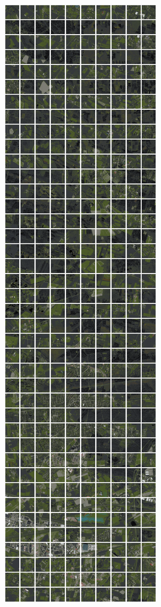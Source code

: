 <html>
<div>
<img src="https://github.com/HakkaTjakka/NL_TILE_MAP/blob/main/18/627/-1047/r.6270.-10470.png" height="44" width="44">
<img src="https://github.com/HakkaTjakka/NL_TILE_MAP/blob/main/18/627/-1047/r.6271.-10470.png" height="44" width="44">
<img src="https://github.com/HakkaTjakka/NL_TILE_MAP/blob/main/18/627/-1047/r.6272.-10470.png" height="44" width="44">
<img src="https://github.com/HakkaTjakka/NL_TILE_MAP/blob/main/18/627/-1047/r.6273.-10470.png" height="44" width="44">
<img src="https://github.com/HakkaTjakka/NL_TILE_MAP/blob/main/18/627/-1047/r.6274.-10470.png" height="44" width="44">
<img src="https://github.com/HakkaTjakka/NL_TILE_MAP/blob/main/18/627/-1047/r.6275.-10470.png" height="44" width="44">
<img src="https://github.com/HakkaTjakka/NL_TILE_MAP/blob/main/18/627/-1047/r.6276.-10470.png" height="44" width="44">
<img src="https://github.com/HakkaTjakka/NL_TILE_MAP/blob/main/18/627/-1047/r.6277.-10470.png" height="44" width="44">
<img src="https://github.com/HakkaTjakka/NL_TILE_MAP/blob/main/18/627/-1047/r.6278.-10470.png" height="44" width="44">
<img src="https://github.com/HakkaTjakka/NL_TILE_MAP/blob/main/18/627/-1047/r.6279.-10470.png" height="44" width="44">
<img src="https://github.com/HakkaTjakka/NL_TILE_MAP/blob/main/18/628/-1047/r.6280.-10470.png" height="44" width="44">
<img src="https://github.com/HakkaTjakka/NL_TILE_MAP/blob/main/18/628/-1047/r.6281.-10470.png" height="44" width="44">
<img src="https://github.com/HakkaTjakka/NL_TILE_MAP/blob/main/18/628/-1047/r.6282.-10470.png" height="44" width="44">
<img src="https://github.com/HakkaTjakka/NL_TILE_MAP/blob/main/18/628/-1047/r.6283.-10470.png" height="44" width="44">
<img src="https://github.com/HakkaTjakka/NL_TILE_MAP/blob/main/18/628/-1047/r.6284.-10470.png" height="44" width="44">
<img src="https://github.com/HakkaTjakka/NL_TILE_MAP/blob/main/18/628/-1047/r.6285.-10470.png" height="44" width="44">
<img src="https://github.com/HakkaTjakka/NL_TILE_MAP/blob/main/18/628/-1047/r.6286.-10470.png" height="44" width="44">
<img src="https://github.com/HakkaTjakka/NL_TILE_MAP/blob/main/18/628/-1047/r.6287.-10470.png" height="44" width="44">
<img src="https://github.com/HakkaTjakka/NL_TILE_MAP/blob/main/18/628/-1047/r.6288.-10470.png" height="44" width="44">
<img src="https://github.com/HakkaTjakka/NL_TILE_MAP/blob/main/18/628/-1047/r.6289.-10470.png" height="44" width="44">
<br>
<img src="https://github.com/HakkaTjakka/NL_TILE_MAP/blob/main/18/627/-1047/r.6270.-10469.png" height="44" width="44">
<img src="https://github.com/HakkaTjakka/NL_TILE_MAP/blob/main/18/627/-1047/r.6271.-10469.png" height="44" width="44">
<img src="https://github.com/HakkaTjakka/NL_TILE_MAP/blob/main/18/627/-1047/r.6272.-10469.png" height="44" width="44">
<img src="https://github.com/HakkaTjakka/NL_TILE_MAP/blob/main/18/627/-1047/r.6273.-10469.png" height="44" width="44">
<img src="https://github.com/HakkaTjakka/NL_TILE_MAP/blob/main/18/627/-1047/r.6274.-10469.png" height="44" width="44">
<img src="https://github.com/HakkaTjakka/NL_TILE_MAP/blob/main/18/627/-1047/r.6275.-10469.png" height="44" width="44">
<img src="https://github.com/HakkaTjakka/NL_TILE_MAP/blob/main/18/627/-1047/r.6276.-10469.png" height="44" width="44">
<img src="https://github.com/HakkaTjakka/NL_TILE_MAP/blob/main/18/627/-1047/r.6277.-10469.png" height="44" width="44">
<img src="https://github.com/HakkaTjakka/NL_TILE_MAP/blob/main/18/627/-1047/r.6278.-10469.png" height="44" width="44">
<img src="https://github.com/HakkaTjakka/NL_TILE_MAP/blob/main/18/627/-1047/r.6279.-10469.png" height="44" width="44">
<img src="https://github.com/HakkaTjakka/NL_TILE_MAP/blob/main/18/628/-1047/r.6280.-10469.png" height="44" width="44">
<img src="https://github.com/HakkaTjakka/NL_TILE_MAP/blob/main/18/628/-1047/r.6281.-10469.png" height="44" width="44">
<img src="https://github.com/HakkaTjakka/NL_TILE_MAP/blob/main/18/628/-1047/r.6282.-10469.png" height="44" width="44">
<img src="https://github.com/HakkaTjakka/NL_TILE_MAP/blob/main/18/628/-1047/r.6283.-10469.png" height="44" width="44">
<img src="https://github.com/HakkaTjakka/NL_TILE_MAP/blob/main/18/628/-1047/r.6284.-10469.png" height="44" width="44">
<img src="https://github.com/HakkaTjakka/NL_TILE_MAP/blob/main/18/628/-1047/r.6285.-10469.png" height="44" width="44">
<img src="https://github.com/HakkaTjakka/NL_TILE_MAP/blob/main/18/628/-1047/r.6286.-10469.png" height="44" width="44">
<img src="https://github.com/HakkaTjakka/NL_TILE_MAP/blob/main/18/628/-1047/r.6287.-10469.png" height="44" width="44">
<img src="https://github.com/HakkaTjakka/NL_TILE_MAP/blob/main/18/628/-1047/r.6288.-10469.png" height="44" width="44">
<img src="https://github.com/HakkaTjakka/NL_TILE_MAP/blob/main/18/628/-1047/r.6289.-10469.png" height="44" width="44">
<br>
<img src="https://github.com/HakkaTjakka/NL_TILE_MAP/blob/main/18/627/-1047/r.6270.-10468.png" height="44" width="44">
<img src="https://github.com/HakkaTjakka/NL_TILE_MAP/blob/main/18/627/-1047/r.6271.-10468.png" height="44" width="44">
<img src="https://github.com/HakkaTjakka/NL_TILE_MAP/blob/main/18/627/-1047/r.6272.-10468.png" height="44" width="44">
<img src="https://github.com/HakkaTjakka/NL_TILE_MAP/blob/main/18/627/-1047/r.6273.-10468.png" height="44" width="44">
<img src="https://github.com/HakkaTjakka/NL_TILE_MAP/blob/main/18/627/-1047/r.6274.-10468.png" height="44" width="44">
<img src="https://github.com/HakkaTjakka/NL_TILE_MAP/blob/main/18/627/-1047/r.6275.-10468.png" height="44" width="44">
<img src="https://github.com/HakkaTjakka/NL_TILE_MAP/blob/main/18/627/-1047/r.6276.-10468.png" height="44" width="44">
<img src="https://github.com/HakkaTjakka/NL_TILE_MAP/blob/main/18/627/-1047/r.6277.-10468.png" height="44" width="44">
<img src="https://github.com/HakkaTjakka/NL_TILE_MAP/blob/main/18/627/-1047/r.6278.-10468.png" height="44" width="44">
<img src="https://github.com/HakkaTjakka/NL_TILE_MAP/blob/main/18/627/-1047/r.6279.-10468.png" height="44" width="44">
<img src="https://github.com/HakkaTjakka/NL_TILE_MAP/blob/main/18/628/-1047/r.6280.-10468.png" height="44" width="44">
<img src="https://github.com/HakkaTjakka/NL_TILE_MAP/blob/main/18/628/-1047/r.6281.-10468.png" height="44" width="44">
<img src="https://github.com/HakkaTjakka/NL_TILE_MAP/blob/main/18/628/-1047/r.6282.-10468.png" height="44" width="44">
<img src="https://github.com/HakkaTjakka/NL_TILE_MAP/blob/main/18/628/-1047/r.6283.-10468.png" height="44" width="44">
<img src="https://github.com/HakkaTjakka/NL_TILE_MAP/blob/main/18/628/-1047/r.6284.-10468.png" height="44" width="44">
<img src="https://github.com/HakkaTjakka/NL_TILE_MAP/blob/main/18/628/-1047/r.6285.-10468.png" height="44" width="44">
<img src="https://github.com/HakkaTjakka/NL_TILE_MAP/blob/main/18/628/-1047/r.6286.-10468.png" height="44" width="44">
<img src="https://github.com/HakkaTjakka/NL_TILE_MAP/blob/main/18/628/-1047/r.6287.-10468.png" height="44" width="44">
<img src="https://github.com/HakkaTjakka/NL_TILE_MAP/blob/main/18/628/-1047/r.6288.-10468.png" height="44" width="44">
<img src="https://github.com/HakkaTjakka/NL_TILE_MAP/blob/main/18/628/-1047/r.6289.-10468.png" height="44" width="44">
<br>
<img src="https://github.com/HakkaTjakka/NL_TILE_MAP/blob/main/18/627/-1047/r.6270.-10467.png" height="44" width="44">
<img src="https://github.com/HakkaTjakka/NL_TILE_MAP/blob/main/18/627/-1047/r.6271.-10467.png" height="44" width="44">
<img src="https://github.com/HakkaTjakka/NL_TILE_MAP/blob/main/18/627/-1047/r.6272.-10467.png" height="44" width="44">
<img src="https://github.com/HakkaTjakka/NL_TILE_MAP/blob/main/18/627/-1047/r.6273.-10467.png" height="44" width="44">
<img src="https://github.com/HakkaTjakka/NL_TILE_MAP/blob/main/18/627/-1047/r.6274.-10467.png" height="44" width="44">
<img src="https://github.com/HakkaTjakka/NL_TILE_MAP/blob/main/18/627/-1047/r.6275.-10467.png" height="44" width="44">
<img src="https://github.com/HakkaTjakka/NL_TILE_MAP/blob/main/18/627/-1047/r.6276.-10467.png" height="44" width="44">
<img src="https://github.com/HakkaTjakka/NL_TILE_MAP/blob/main/18/627/-1047/r.6277.-10467.png" height="44" width="44">
<img src="https://github.com/HakkaTjakka/NL_TILE_MAP/blob/main/18/627/-1047/r.6278.-10467.png" height="44" width="44">
<img src="https://github.com/HakkaTjakka/NL_TILE_MAP/blob/main/18/627/-1047/r.6279.-10467.png" height="44" width="44">
<img src="https://github.com/HakkaTjakka/NL_TILE_MAP/blob/main/18/628/-1047/r.6280.-10467.png" height="44" width="44">
<img src="https://github.com/HakkaTjakka/NL_TILE_MAP/blob/main/18/628/-1047/r.6281.-10467.png" height="44" width="44">
<img src="https://github.com/HakkaTjakka/NL_TILE_MAP/blob/main/18/628/-1047/r.6282.-10467.png" height="44" width="44">
<img src="https://github.com/HakkaTjakka/NL_TILE_MAP/blob/main/18/628/-1047/r.6283.-10467.png" height="44" width="44">
<img src="https://github.com/HakkaTjakka/NL_TILE_MAP/blob/main/18/628/-1047/r.6284.-10467.png" height="44" width="44">
<img src="https://github.com/HakkaTjakka/NL_TILE_MAP/blob/main/18/628/-1047/r.6285.-10467.png" height="44" width="44">
<img src="https://github.com/HakkaTjakka/NL_TILE_MAP/blob/main/18/628/-1047/r.6286.-10467.png" height="44" width="44">
<img src="https://github.com/HakkaTjakka/NL_TILE_MAP/blob/main/18/628/-1047/r.6287.-10467.png" height="44" width="44">
<img src="https://github.com/HakkaTjakka/NL_TILE_MAP/blob/main/18/628/-1047/r.6288.-10467.png" height="44" width="44">
<img src="https://github.com/HakkaTjakka/NL_TILE_MAP/blob/main/18/628/-1047/r.6289.-10467.png" height="44" width="44">
<br>
<img src="https://github.com/HakkaTjakka/NL_TILE_MAP/blob/main/18/627/-1047/r.6270.-10466.png" height="44" width="44">
<img src="https://github.com/HakkaTjakka/NL_TILE_MAP/blob/main/18/627/-1047/r.6271.-10466.png" height="44" width="44">
<img src="https://github.com/HakkaTjakka/NL_TILE_MAP/blob/main/18/627/-1047/r.6272.-10466.png" height="44" width="44">
<img src="https://github.com/HakkaTjakka/NL_TILE_MAP/blob/main/18/627/-1047/r.6273.-10466.png" height="44" width="44">
<img src="https://github.com/HakkaTjakka/NL_TILE_MAP/blob/main/18/627/-1047/r.6274.-10466.png" height="44" width="44">
<img src="https://github.com/HakkaTjakka/NL_TILE_MAP/blob/main/18/627/-1047/r.6275.-10466.png" height="44" width="44">
<img src="https://github.com/HakkaTjakka/NL_TILE_MAP/blob/main/18/627/-1047/r.6276.-10466.png" height="44" width="44">
<img src="https://github.com/HakkaTjakka/NL_TILE_MAP/blob/main/18/627/-1047/r.6277.-10466.png" height="44" width="44">
<img src="https://github.com/HakkaTjakka/NL_TILE_MAP/blob/main/18/627/-1047/r.6278.-10466.png" height="44" width="44">
<img src="https://github.com/HakkaTjakka/NL_TILE_MAP/blob/main/18/627/-1047/r.6279.-10466.png" height="44" width="44">
<img src="https://github.com/HakkaTjakka/NL_TILE_MAP/blob/main/18/628/-1047/r.6280.-10466.png" height="44" width="44">
<img src="https://github.com/HakkaTjakka/NL_TILE_MAP/blob/main/18/628/-1047/r.6281.-10466.png" height="44" width="44">
<img src="https://github.com/HakkaTjakka/NL_TILE_MAP/blob/main/18/628/-1047/r.6282.-10466.png" height="44" width="44">
<img src="https://github.com/HakkaTjakka/NL_TILE_MAP/blob/main/18/628/-1047/r.6283.-10466.png" height="44" width="44">
<img src="https://github.com/HakkaTjakka/NL_TILE_MAP/blob/main/18/628/-1047/r.6284.-10466.png" height="44" width="44">
<img src="https://github.com/HakkaTjakka/NL_TILE_MAP/blob/main/18/628/-1047/r.6285.-10466.png" height="44" width="44">
<img src="https://github.com/HakkaTjakka/NL_TILE_MAP/blob/main/18/628/-1047/r.6286.-10466.png" height="44" width="44">
<img src="https://github.com/HakkaTjakka/NL_TILE_MAP/blob/main/18/628/-1047/r.6287.-10466.png" height="44" width="44">
<img src="https://github.com/HakkaTjakka/NL_TILE_MAP/blob/main/18/628/-1047/r.6288.-10466.png" height="44" width="44">
<img src="https://github.com/HakkaTjakka/NL_TILE_MAP/blob/main/18/628/-1047/r.6289.-10466.png" height="44" width="44">
<br>
<img src="https://github.com/HakkaTjakka/NL_TILE_MAP/blob/main/18/627/-1047/r.6270.-10465.png" height="44" width="44">
<img src="https://github.com/HakkaTjakka/NL_TILE_MAP/blob/main/18/627/-1047/r.6271.-10465.png" height="44" width="44">
<img src="https://github.com/HakkaTjakka/NL_TILE_MAP/blob/main/18/627/-1047/r.6272.-10465.png" height="44" width="44">
<img src="https://github.com/HakkaTjakka/NL_TILE_MAP/blob/main/18/627/-1047/r.6273.-10465.png" height="44" width="44">
<img src="https://github.com/HakkaTjakka/NL_TILE_MAP/blob/main/18/627/-1047/r.6274.-10465.png" height="44" width="44">
<img src="https://github.com/HakkaTjakka/NL_TILE_MAP/blob/main/18/627/-1047/r.6275.-10465.png" height="44" width="44">
<img src="https://github.com/HakkaTjakka/NL_TILE_MAP/blob/main/18/627/-1047/r.6276.-10465.png" height="44" width="44">
<img src="https://github.com/HakkaTjakka/NL_TILE_MAP/blob/main/18/627/-1047/r.6277.-10465.png" height="44" width="44">
<img src="https://github.com/HakkaTjakka/NL_TILE_MAP/blob/main/18/627/-1047/r.6278.-10465.png" height="44" width="44">
<img src="https://github.com/HakkaTjakka/NL_TILE_MAP/blob/main/18/627/-1047/r.6279.-10465.png" height="44" width="44">
<img src="https://github.com/HakkaTjakka/NL_TILE_MAP/blob/main/18/628/-1047/r.6280.-10465.png" height="44" width="44">
<img src="https://github.com/HakkaTjakka/NL_TILE_MAP/blob/main/18/628/-1047/r.6281.-10465.png" height="44" width="44">
<img src="https://github.com/HakkaTjakka/NL_TILE_MAP/blob/main/18/628/-1047/r.6282.-10465.png" height="44" width="44">
<img src="https://github.com/HakkaTjakka/NL_TILE_MAP/blob/main/18/628/-1047/r.6283.-10465.png" height="44" width="44">
<img src="https://github.com/HakkaTjakka/NL_TILE_MAP/blob/main/18/628/-1047/r.6284.-10465.png" height="44" width="44">
<img src="https://github.com/HakkaTjakka/NL_TILE_MAP/blob/main/18/628/-1047/r.6285.-10465.png" height="44" width="44">
<img src="https://github.com/HakkaTjakka/NL_TILE_MAP/blob/main/18/628/-1047/r.6286.-10465.png" height="44" width="44">
<img src="https://github.com/HakkaTjakka/NL_TILE_MAP/blob/main/18/628/-1047/r.6287.-10465.png" height="44" width="44">
<img src="https://github.com/HakkaTjakka/NL_TILE_MAP/blob/main/18/628/-1047/r.6288.-10465.png" height="44" width="44">
<img src="https://github.com/HakkaTjakka/NL_TILE_MAP/blob/main/18/628/-1047/r.6289.-10465.png" height="44" width="44">
<br>
<img src="https://github.com/HakkaTjakka/NL_TILE_MAP/blob/main/18/627/-1047/r.6270.-10464.png" height="44" width="44">
<img src="https://github.com/HakkaTjakka/NL_TILE_MAP/blob/main/18/627/-1047/r.6271.-10464.png" height="44" width="44">
<img src="https://github.com/HakkaTjakka/NL_TILE_MAP/blob/main/18/627/-1047/r.6272.-10464.png" height="44" width="44">
<img src="https://github.com/HakkaTjakka/NL_TILE_MAP/blob/main/18/627/-1047/r.6273.-10464.png" height="44" width="44">
<img src="https://github.com/HakkaTjakka/NL_TILE_MAP/blob/main/18/627/-1047/r.6274.-10464.png" height="44" width="44">
<img src="https://github.com/HakkaTjakka/NL_TILE_MAP/blob/main/18/627/-1047/r.6275.-10464.png" height="44" width="44">
<img src="https://github.com/HakkaTjakka/NL_TILE_MAP/blob/main/18/627/-1047/r.6276.-10464.png" height="44" width="44">
<img src="https://github.com/HakkaTjakka/NL_TILE_MAP/blob/main/18/627/-1047/r.6277.-10464.png" height="44" width="44">
<img src="https://github.com/HakkaTjakka/NL_TILE_MAP/blob/main/18/627/-1047/r.6278.-10464.png" height="44" width="44">
<img src="https://github.com/HakkaTjakka/NL_TILE_MAP/blob/main/18/627/-1047/r.6279.-10464.png" height="44" width="44">
<img src="https://github.com/HakkaTjakka/NL_TILE_MAP/blob/main/18/628/-1047/r.6280.-10464.png" height="44" width="44">
<img src="https://github.com/HakkaTjakka/NL_TILE_MAP/blob/main/18/628/-1047/r.6281.-10464.png" height="44" width="44">
<img src="https://github.com/HakkaTjakka/NL_TILE_MAP/blob/main/18/628/-1047/r.6282.-10464.png" height="44" width="44">
<img src="https://github.com/HakkaTjakka/NL_TILE_MAP/blob/main/18/628/-1047/r.6283.-10464.png" height="44" width="44">
<img src="https://github.com/HakkaTjakka/NL_TILE_MAP/blob/main/18/628/-1047/r.6284.-10464.png" height="44" width="44">
<img src="https://github.com/HakkaTjakka/NL_TILE_MAP/blob/main/18/628/-1047/r.6285.-10464.png" height="44" width="44">
<img src="https://github.com/HakkaTjakka/NL_TILE_MAP/blob/main/18/628/-1047/r.6286.-10464.png" height="44" width="44">
<img src="https://github.com/HakkaTjakka/NL_TILE_MAP/blob/main/18/628/-1047/r.6287.-10464.png" height="44" width="44">
<img src="https://github.com/HakkaTjakka/NL_TILE_MAP/blob/main/18/628/-1047/r.6288.-10464.png" height="44" width="44">
<img src="https://github.com/HakkaTjakka/NL_TILE_MAP/blob/main/18/628/-1047/r.6289.-10464.png" height="44" width="44">
<br>
<img src="https://github.com/HakkaTjakka/NL_TILE_MAP/blob/main/18/627/-1047/r.6270.-10463.png" height="44" width="44">
<img src="https://github.com/HakkaTjakka/NL_TILE_MAP/blob/main/18/627/-1047/r.6271.-10463.png" height="44" width="44">
<img src="https://github.com/HakkaTjakka/NL_TILE_MAP/blob/main/18/627/-1047/r.6272.-10463.png" height="44" width="44">
<img src="https://github.com/HakkaTjakka/NL_TILE_MAP/blob/main/18/627/-1047/r.6273.-10463.png" height="44" width="44">
<img src="https://github.com/HakkaTjakka/NL_TILE_MAP/blob/main/18/627/-1047/r.6274.-10463.png" height="44" width="44">
<img src="https://github.com/HakkaTjakka/NL_TILE_MAP/blob/main/18/627/-1047/r.6275.-10463.png" height="44" width="44">
<img src="https://github.com/HakkaTjakka/NL_TILE_MAP/blob/main/18/627/-1047/r.6276.-10463.png" height="44" width="44">
<img src="https://github.com/HakkaTjakka/NL_TILE_MAP/blob/main/18/627/-1047/r.6277.-10463.png" height="44" width="44">
<img src="https://github.com/HakkaTjakka/NL_TILE_MAP/blob/main/18/627/-1047/r.6278.-10463.png" height="44" width="44">
<img src="https://github.com/HakkaTjakka/NL_TILE_MAP/blob/main/18/627/-1047/r.6279.-10463.png" height="44" width="44">
<img src="https://github.com/HakkaTjakka/NL_TILE_MAP/blob/main/18/628/-1047/r.6280.-10463.png" height="44" width="44">
<img src="https://github.com/HakkaTjakka/NL_TILE_MAP/blob/main/18/628/-1047/r.6281.-10463.png" height="44" width="44">
<img src="https://github.com/HakkaTjakka/NL_TILE_MAP/blob/main/18/628/-1047/r.6282.-10463.png" height="44" width="44">
<img src="https://github.com/HakkaTjakka/NL_TILE_MAP/blob/main/18/628/-1047/r.6283.-10463.png" height="44" width="44">
<img src="https://github.com/HakkaTjakka/NL_TILE_MAP/blob/main/18/628/-1047/r.6284.-10463.png" height="44" width="44">
<img src="https://github.com/HakkaTjakka/NL_TILE_MAP/blob/main/18/628/-1047/r.6285.-10463.png" height="44" width="44">
<img src="https://github.com/HakkaTjakka/NL_TILE_MAP/blob/main/18/628/-1047/r.6286.-10463.png" height="44" width="44">
<img src="https://github.com/HakkaTjakka/NL_TILE_MAP/blob/main/18/628/-1047/r.6287.-10463.png" height="44" width="44">
<img src="https://github.com/HakkaTjakka/NL_TILE_MAP/blob/main/18/628/-1047/r.6288.-10463.png" height="44" width="44">
<img src="https://github.com/HakkaTjakka/NL_TILE_MAP/blob/main/18/628/-1047/r.6289.-10463.png" height="44" width="44">
<br>
<img src="https://github.com/HakkaTjakka/NL_TILE_MAP/blob/main/18/627/-1047/r.6270.-10462.png" height="44" width="44">
<img src="https://github.com/HakkaTjakka/NL_TILE_MAP/blob/main/18/627/-1047/r.6271.-10462.png" height="44" width="44">
<img src="https://github.com/HakkaTjakka/NL_TILE_MAP/blob/main/18/627/-1047/r.6272.-10462.png" height="44" width="44">
<img src="https://github.com/HakkaTjakka/NL_TILE_MAP/blob/main/18/627/-1047/r.6273.-10462.png" height="44" width="44">
<img src="https://github.com/HakkaTjakka/NL_TILE_MAP/blob/main/18/627/-1047/r.6274.-10462.png" height="44" width="44">
<img src="https://github.com/HakkaTjakka/NL_TILE_MAP/blob/main/18/627/-1047/r.6275.-10462.png" height="44" width="44">
<img src="https://github.com/HakkaTjakka/NL_TILE_MAP/blob/main/18/627/-1047/r.6276.-10462.png" height="44" width="44">
<img src="https://github.com/HakkaTjakka/NL_TILE_MAP/blob/main/18/627/-1047/r.6277.-10462.png" height="44" width="44">
<img src="https://github.com/HakkaTjakka/NL_TILE_MAP/blob/main/18/627/-1047/r.6278.-10462.png" height="44" width="44">
<img src="https://github.com/HakkaTjakka/NL_TILE_MAP/blob/main/18/627/-1047/r.6279.-10462.png" height="44" width="44">
<img src="https://github.com/HakkaTjakka/NL_TILE_MAP/blob/main/18/628/-1047/r.6280.-10462.png" height="44" width="44">
<img src="https://github.com/HakkaTjakka/NL_TILE_MAP/blob/main/18/628/-1047/r.6281.-10462.png" height="44" width="44">
<img src="https://github.com/HakkaTjakka/NL_TILE_MAP/blob/main/18/628/-1047/r.6282.-10462.png" height="44" width="44">
<img src="https://github.com/HakkaTjakka/NL_TILE_MAP/blob/main/18/628/-1047/r.6283.-10462.png" height="44" width="44">
<img src="https://github.com/HakkaTjakka/NL_TILE_MAP/blob/main/18/628/-1047/r.6284.-10462.png" height="44" width="44">
<img src="https://github.com/HakkaTjakka/NL_TILE_MAP/blob/main/18/628/-1047/r.6285.-10462.png" height="44" width="44">
<img src="https://github.com/HakkaTjakka/NL_TILE_MAP/blob/main/18/628/-1047/r.6286.-10462.png" height="44" width="44">
<img src="https://github.com/HakkaTjakka/NL_TILE_MAP/blob/main/18/628/-1047/r.6287.-10462.png" height="44" width="44">
<img src="https://github.com/HakkaTjakka/NL_TILE_MAP/blob/main/18/628/-1047/r.6288.-10462.png" height="44" width="44">
<img src="https://github.com/HakkaTjakka/NL_TILE_MAP/blob/main/18/628/-1047/r.6289.-10462.png" height="44" width="44">
<br>
<img src="https://github.com/HakkaTjakka/NL_TILE_MAP/blob/main/18/627/-1047/r.6270.-10461.png" height="44" width="44">
<img src="https://github.com/HakkaTjakka/NL_TILE_MAP/blob/main/18/627/-1047/r.6271.-10461.png" height="44" width="44">
<img src="https://github.com/HakkaTjakka/NL_TILE_MAP/blob/main/18/627/-1047/r.6272.-10461.png" height="44" width="44">
<img src="https://github.com/HakkaTjakka/NL_TILE_MAP/blob/main/18/627/-1047/r.6273.-10461.png" height="44" width="44">
<img src="https://github.com/HakkaTjakka/NL_TILE_MAP/blob/main/18/627/-1047/r.6274.-10461.png" height="44" width="44">
<img src="https://github.com/HakkaTjakka/NL_TILE_MAP/blob/main/18/627/-1047/r.6275.-10461.png" height="44" width="44">
<img src="https://github.com/HakkaTjakka/NL_TILE_MAP/blob/main/18/627/-1047/r.6276.-10461.png" height="44" width="44">
<img src="https://github.com/HakkaTjakka/NL_TILE_MAP/blob/main/18/627/-1047/r.6277.-10461.png" height="44" width="44">
<img src="https://github.com/HakkaTjakka/NL_TILE_MAP/blob/main/18/627/-1047/r.6278.-10461.png" height="44" width="44">
<img src="https://github.com/HakkaTjakka/NL_TILE_MAP/blob/main/18/627/-1047/r.6279.-10461.png" height="44" width="44">
<img src="https://github.com/HakkaTjakka/NL_TILE_MAP/blob/main/18/628/-1047/r.6280.-10461.png" height="44" width="44">
<img src="https://github.com/HakkaTjakka/NL_TILE_MAP/blob/main/18/628/-1047/r.6281.-10461.png" height="44" width="44">
<img src="https://github.com/HakkaTjakka/NL_TILE_MAP/blob/main/18/628/-1047/r.6282.-10461.png" height="44" width="44">
<img src="https://github.com/HakkaTjakka/NL_TILE_MAP/blob/main/18/628/-1047/r.6283.-10461.png" height="44" width="44">
<img src="https://github.com/HakkaTjakka/NL_TILE_MAP/blob/main/18/628/-1047/r.6284.-10461.png" height="44" width="44">
<img src="https://github.com/HakkaTjakka/NL_TILE_MAP/blob/main/18/628/-1047/r.6285.-10461.png" height="44" width="44">
<img src="https://github.com/HakkaTjakka/NL_TILE_MAP/blob/main/18/628/-1047/r.6286.-10461.png" height="44" width="44">
<img src="https://github.com/HakkaTjakka/NL_TILE_MAP/blob/main/18/628/-1047/r.6287.-10461.png" height="44" width="44">
<img src="https://github.com/HakkaTjakka/NL_TILE_MAP/blob/main/18/628/-1047/r.6288.-10461.png" height="44" width="44">
<img src="https://github.com/HakkaTjakka/NL_TILE_MAP/blob/main/18/628/-1047/r.6289.-10461.png" height="44" width="44">
<br>
<img src="https://github.com/HakkaTjakka/NL_TILE_MAP/blob/main/18/627/-1046/r.6270.-10460.png" height="44" width="44">
<img src="https://github.com/HakkaTjakka/NL_TILE_MAP/blob/main/18/627/-1046/r.6271.-10460.png" height="44" width="44">
<img src="https://github.com/HakkaTjakka/NL_TILE_MAP/blob/main/18/627/-1046/r.6272.-10460.png" height="44" width="44">
<img src="https://github.com/HakkaTjakka/NL_TILE_MAP/blob/main/18/627/-1046/r.6273.-10460.png" height="44" width="44">
<img src="https://github.com/HakkaTjakka/NL_TILE_MAP/blob/main/18/627/-1046/r.6274.-10460.png" height="44" width="44">
<img src="https://github.com/HakkaTjakka/NL_TILE_MAP/blob/main/18/627/-1046/r.6275.-10460.png" height="44" width="44">
<img src="https://github.com/HakkaTjakka/NL_TILE_MAP/blob/main/18/627/-1046/r.6276.-10460.png" height="44" width="44">
<img src="https://github.com/HakkaTjakka/NL_TILE_MAP/blob/main/18/627/-1046/r.6277.-10460.png" height="44" width="44">
<img src="https://github.com/HakkaTjakka/NL_TILE_MAP/blob/main/18/627/-1046/r.6278.-10460.png" height="44" width="44">
<img src="https://github.com/HakkaTjakka/NL_TILE_MAP/blob/main/18/627/-1046/r.6279.-10460.png" height="44" width="44">
<img src="https://github.com/HakkaTjakka/NL_TILE_MAP/blob/main/18/628/-1046/r.6280.-10460.png" height="44" width="44">
<img src="https://github.com/HakkaTjakka/NL_TILE_MAP/blob/main/18/628/-1046/r.6281.-10460.png" height="44" width="44">
<img src="https://github.com/HakkaTjakka/NL_TILE_MAP/blob/main/18/628/-1046/r.6282.-10460.png" height="44" width="44">
<img src="https://github.com/HakkaTjakka/NL_TILE_MAP/blob/main/18/628/-1046/r.6283.-10460.png" height="44" width="44">
<img src="https://github.com/HakkaTjakka/NL_TILE_MAP/blob/main/18/628/-1046/r.6284.-10460.png" height="44" width="44">
<img src="https://github.com/HakkaTjakka/NL_TILE_MAP/blob/main/18/628/-1046/r.6285.-10460.png" height="44" width="44">
<img src="https://github.com/HakkaTjakka/NL_TILE_MAP/blob/main/18/628/-1046/r.6286.-10460.png" height="44" width="44">
<img src="https://github.com/HakkaTjakka/NL_TILE_MAP/blob/main/18/628/-1046/r.6287.-10460.png" height="44" width="44">
<img src="https://github.com/HakkaTjakka/NL_TILE_MAP/blob/main/18/628/-1046/r.6288.-10460.png" height="44" width="44">
<img src="https://github.com/HakkaTjakka/NL_TILE_MAP/blob/main/18/628/-1046/r.6289.-10460.png" height="44" width="44">
<br>
<img src="https://github.com/HakkaTjakka/NL_TILE_MAP/blob/main/18/627/-1046/r.6270.-10459.png" height="44" width="44">
<img src="https://github.com/HakkaTjakka/NL_TILE_MAP/blob/main/18/627/-1046/r.6271.-10459.png" height="44" width="44">
<img src="https://github.com/HakkaTjakka/NL_TILE_MAP/blob/main/18/627/-1046/r.6272.-10459.png" height="44" width="44">
<img src="https://github.com/HakkaTjakka/NL_TILE_MAP/blob/main/18/627/-1046/r.6273.-10459.png" height="44" width="44">
<img src="https://github.com/HakkaTjakka/NL_TILE_MAP/blob/main/18/627/-1046/r.6274.-10459.png" height="44" width="44">
<img src="https://github.com/HakkaTjakka/NL_TILE_MAP/blob/main/18/627/-1046/r.6275.-10459.png" height="44" width="44">
<img src="https://github.com/HakkaTjakka/NL_TILE_MAP/blob/main/18/627/-1046/r.6276.-10459.png" height="44" width="44">
<img src="https://github.com/HakkaTjakka/NL_TILE_MAP/blob/main/18/627/-1046/r.6277.-10459.png" height="44" width="44">
<img src="https://github.com/HakkaTjakka/NL_TILE_MAP/blob/main/18/627/-1046/r.6278.-10459.png" height="44" width="44">
<img src="https://github.com/HakkaTjakka/NL_TILE_MAP/blob/main/18/627/-1046/r.6279.-10459.png" height="44" width="44">
<img src="https://github.com/HakkaTjakka/NL_TILE_MAP/blob/main/18/628/-1046/r.6280.-10459.png" height="44" width="44">
<img src="https://github.com/HakkaTjakka/NL_TILE_MAP/blob/main/18/628/-1046/r.6281.-10459.png" height="44" width="44">
<img src="https://github.com/HakkaTjakka/NL_TILE_MAP/blob/main/18/628/-1046/r.6282.-10459.png" height="44" width="44">
<img src="https://github.com/HakkaTjakka/NL_TILE_MAP/blob/main/18/628/-1046/r.6283.-10459.png" height="44" width="44">
<img src="https://github.com/HakkaTjakka/NL_TILE_MAP/blob/main/18/628/-1046/r.6284.-10459.png" height="44" width="44">
<img src="https://github.com/HakkaTjakka/NL_TILE_MAP/blob/main/18/628/-1046/r.6285.-10459.png" height="44" width="44">
<img src="https://github.com/HakkaTjakka/NL_TILE_MAP/blob/main/18/628/-1046/r.6286.-10459.png" height="44" width="44">
<img src="https://github.com/HakkaTjakka/NL_TILE_MAP/blob/main/18/628/-1046/r.6287.-10459.png" height="44" width="44">
<img src="https://github.com/HakkaTjakka/NL_TILE_MAP/blob/main/18/628/-1046/r.6288.-10459.png" height="44" width="44">
<img src="https://github.com/HakkaTjakka/NL_TILE_MAP/blob/main/18/628/-1046/r.6289.-10459.png" height="44" width="44">
<br>
<img src="https://github.com/HakkaTjakka/NL_TILE_MAP/blob/main/18/627/-1046/r.6270.-10458.png" height="44" width="44">
<img src="https://github.com/HakkaTjakka/NL_TILE_MAP/blob/main/18/627/-1046/r.6271.-10458.png" height="44" width="44">
<img src="https://github.com/HakkaTjakka/NL_TILE_MAP/blob/main/18/627/-1046/r.6272.-10458.png" height="44" width="44">
<img src="https://github.com/HakkaTjakka/NL_TILE_MAP/blob/main/18/627/-1046/r.6273.-10458.png" height="44" width="44">
<img src="https://github.com/HakkaTjakka/NL_TILE_MAP/blob/main/18/627/-1046/r.6274.-10458.png" height="44" width="44">
<img src="https://github.com/HakkaTjakka/NL_TILE_MAP/blob/main/18/627/-1046/r.6275.-10458.png" height="44" width="44">
<img src="https://github.com/HakkaTjakka/NL_TILE_MAP/blob/main/18/627/-1046/r.6276.-10458.png" height="44" width="44">
<img src="https://github.com/HakkaTjakka/NL_TILE_MAP/blob/main/18/627/-1046/r.6277.-10458.png" height="44" width="44">
<img src="https://github.com/HakkaTjakka/NL_TILE_MAP/blob/main/18/627/-1046/r.6278.-10458.png" height="44" width="44">
<img src="https://github.com/HakkaTjakka/NL_TILE_MAP/blob/main/18/627/-1046/r.6279.-10458.png" height="44" width="44">
<img src="https://github.com/HakkaTjakka/NL_TILE_MAP/blob/main/18/628/-1046/r.6280.-10458.png" height="44" width="44">
<img src="https://github.com/HakkaTjakka/NL_TILE_MAP/blob/main/18/628/-1046/r.6281.-10458.png" height="44" width="44">
<img src="https://github.com/HakkaTjakka/NL_TILE_MAP/blob/main/18/628/-1046/r.6282.-10458.png" height="44" width="44">
<img src="https://github.com/HakkaTjakka/NL_TILE_MAP/blob/main/18/628/-1046/r.6283.-10458.png" height="44" width="44">
<img src="https://github.com/HakkaTjakka/NL_TILE_MAP/blob/main/18/628/-1046/r.6284.-10458.png" height="44" width="44">
<img src="https://github.com/HakkaTjakka/NL_TILE_MAP/blob/main/18/628/-1046/r.6285.-10458.png" height="44" width="44">
<img src="https://github.com/HakkaTjakka/NL_TILE_MAP/blob/main/18/628/-1046/r.6286.-10458.png" height="44" width="44">
<img src="https://github.com/HakkaTjakka/NL_TILE_MAP/blob/main/18/628/-1046/r.6287.-10458.png" height="44" width="44">
<img src="https://github.com/HakkaTjakka/NL_TILE_MAP/blob/main/18/628/-1046/r.6288.-10458.png" height="44" width="44">
<img src="https://github.com/HakkaTjakka/NL_TILE_MAP/blob/main/18/628/-1046/r.6289.-10458.png" height="44" width="44">
<br>
<img src="https://github.com/HakkaTjakka/NL_TILE_MAP/blob/main/18/627/-1046/r.6270.-10457.png" height="44" width="44">
<img src="https://github.com/HakkaTjakka/NL_TILE_MAP/blob/main/18/627/-1046/r.6271.-10457.png" height="44" width="44">
<img src="https://github.com/HakkaTjakka/NL_TILE_MAP/blob/main/18/627/-1046/r.6272.-10457.png" height="44" width="44">
<img src="https://github.com/HakkaTjakka/NL_TILE_MAP/blob/main/18/627/-1046/r.6273.-10457.png" height="44" width="44">
<img src="https://github.com/HakkaTjakka/NL_TILE_MAP/blob/main/18/627/-1046/r.6274.-10457.png" height="44" width="44">
<img src="https://github.com/HakkaTjakka/NL_TILE_MAP/blob/main/18/627/-1046/r.6275.-10457.png" height="44" width="44">
<img src="https://github.com/HakkaTjakka/NL_TILE_MAP/blob/main/18/627/-1046/r.6276.-10457.png" height="44" width="44">
<img src="https://github.com/HakkaTjakka/NL_TILE_MAP/blob/main/18/627/-1046/r.6277.-10457.png" height="44" width="44">
<img src="https://github.com/HakkaTjakka/NL_TILE_MAP/blob/main/18/627/-1046/r.6278.-10457.png" height="44" width="44">
<img src="https://github.com/HakkaTjakka/NL_TILE_MAP/blob/main/18/627/-1046/r.6279.-10457.png" height="44" width="44">
<img src="https://github.com/HakkaTjakka/NL_TILE_MAP/blob/main/18/628/-1046/r.6280.-10457.png" height="44" width="44">
<img src="https://github.com/HakkaTjakka/NL_TILE_MAP/blob/main/18/628/-1046/r.6281.-10457.png" height="44" width="44">
<img src="https://github.com/HakkaTjakka/NL_TILE_MAP/blob/main/18/628/-1046/r.6282.-10457.png" height="44" width="44">
<img src="https://github.com/HakkaTjakka/NL_TILE_MAP/blob/main/18/628/-1046/r.6283.-10457.png" height="44" width="44">
<img src="https://github.com/HakkaTjakka/NL_TILE_MAP/blob/main/18/628/-1046/r.6284.-10457.png" height="44" width="44">
<img src="https://github.com/HakkaTjakka/NL_TILE_MAP/blob/main/18/628/-1046/r.6285.-10457.png" height="44" width="44">
<img src="https://github.com/HakkaTjakka/NL_TILE_MAP/blob/main/18/628/-1046/r.6286.-10457.png" height="44" width="44">
<img src="https://github.com/HakkaTjakka/NL_TILE_MAP/blob/main/18/628/-1046/r.6287.-10457.png" height="44" width="44">
<img src="https://github.com/HakkaTjakka/NL_TILE_MAP/blob/main/18/628/-1046/r.6288.-10457.png" height="44" width="44">
<img src="https://github.com/HakkaTjakka/NL_TILE_MAP/blob/main/18/628/-1046/r.6289.-10457.png" height="44" width="44">
<br>
<img src="https://github.com/HakkaTjakka/NL_TILE_MAP/blob/main/18/627/-1046/r.6270.-10456.png" height="44" width="44">
<img src="https://github.com/HakkaTjakka/NL_TILE_MAP/blob/main/18/627/-1046/r.6271.-10456.png" height="44" width="44">
<img src="https://github.com/HakkaTjakka/NL_TILE_MAP/blob/main/18/627/-1046/r.6272.-10456.png" height="44" width="44">
<img src="https://github.com/HakkaTjakka/NL_TILE_MAP/blob/main/18/627/-1046/r.6273.-10456.png" height="44" width="44">
<img src="https://github.com/HakkaTjakka/NL_TILE_MAP/blob/main/18/627/-1046/r.6274.-10456.png" height="44" width="44">
<img src="https://github.com/HakkaTjakka/NL_TILE_MAP/blob/main/18/627/-1046/r.6275.-10456.png" height="44" width="44">
<img src="https://github.com/HakkaTjakka/NL_TILE_MAP/blob/main/18/627/-1046/r.6276.-10456.png" height="44" width="44">
<img src="https://github.com/HakkaTjakka/NL_TILE_MAP/blob/main/18/627/-1046/r.6277.-10456.png" height="44" width="44">
<img src="https://github.com/HakkaTjakka/NL_TILE_MAP/blob/main/18/627/-1046/r.6278.-10456.png" height="44" width="44">
<img src="https://github.com/HakkaTjakka/NL_TILE_MAP/blob/main/18/627/-1046/r.6279.-10456.png" height="44" width="44">
<img src="https://github.com/HakkaTjakka/NL_TILE_MAP/blob/main/18/628/-1046/r.6280.-10456.png" height="44" width="44">
<img src="https://github.com/HakkaTjakka/NL_TILE_MAP/blob/main/18/628/-1046/r.6281.-10456.png" height="44" width="44">
<img src="https://github.com/HakkaTjakka/NL_TILE_MAP/blob/main/18/628/-1046/r.6282.-10456.png" height="44" width="44">
<img src="https://github.com/HakkaTjakka/NL_TILE_MAP/blob/main/18/628/-1046/r.6283.-10456.png" height="44" width="44">
<img src="https://github.com/HakkaTjakka/NL_TILE_MAP/blob/main/18/628/-1046/r.6284.-10456.png" height="44" width="44">
<img src="https://github.com/HakkaTjakka/NL_TILE_MAP/blob/main/18/628/-1046/r.6285.-10456.png" height="44" width="44">
<img src="https://github.com/HakkaTjakka/NL_TILE_MAP/blob/main/18/628/-1046/r.6286.-10456.png" height="44" width="44">
<img src="https://github.com/HakkaTjakka/NL_TILE_MAP/blob/main/18/628/-1046/r.6287.-10456.png" height="44" width="44">
<img src="https://github.com/HakkaTjakka/NL_TILE_MAP/blob/main/18/628/-1046/r.6288.-10456.png" height="44" width="44">
<img src="https://github.com/HakkaTjakka/NL_TILE_MAP/blob/main/18/628/-1046/r.6289.-10456.png" height="44" width="44">
<br>
<img src="https://github.com/HakkaTjakka/NL_TILE_MAP/blob/main/18/627/-1046/r.6270.-10455.png" height="44" width="44">
<img src="https://github.com/HakkaTjakka/NL_TILE_MAP/blob/main/18/627/-1046/r.6271.-10455.png" height="44" width="44">
<img src="https://github.com/HakkaTjakka/NL_TILE_MAP/blob/main/18/627/-1046/r.6272.-10455.png" height="44" width="44">
<img src="https://github.com/HakkaTjakka/NL_TILE_MAP/blob/main/18/627/-1046/r.6273.-10455.png" height="44" width="44">
<img src="https://github.com/HakkaTjakka/NL_TILE_MAP/blob/main/18/627/-1046/r.6274.-10455.png" height="44" width="44">
<img src="https://github.com/HakkaTjakka/NL_TILE_MAP/blob/main/18/627/-1046/r.6275.-10455.png" height="44" width="44">
<img src="https://github.com/HakkaTjakka/NL_TILE_MAP/blob/main/18/627/-1046/r.6276.-10455.png" height="44" width="44">
<img src="https://github.com/HakkaTjakka/NL_TILE_MAP/blob/main/18/627/-1046/r.6277.-10455.png" height="44" width="44">
<img src="https://github.com/HakkaTjakka/NL_TILE_MAP/blob/main/18/627/-1046/r.6278.-10455.png" height="44" width="44">
<img src="https://github.com/HakkaTjakka/NL_TILE_MAP/blob/main/18/627/-1046/r.6279.-10455.png" height="44" width="44">
<img src="https://github.com/HakkaTjakka/NL_TILE_MAP/blob/main/18/628/-1046/r.6280.-10455.png" height="44" width="44">
<img src="https://github.com/HakkaTjakka/NL_TILE_MAP/blob/main/18/628/-1046/r.6281.-10455.png" height="44" width="44">
<img src="https://github.com/HakkaTjakka/NL_TILE_MAP/blob/main/18/628/-1046/r.6282.-10455.png" height="44" width="44">
<img src="https://github.com/HakkaTjakka/NL_TILE_MAP/blob/main/18/628/-1046/r.6283.-10455.png" height="44" width="44">
<img src="https://github.com/HakkaTjakka/NL_TILE_MAP/blob/main/18/628/-1046/r.6284.-10455.png" height="44" width="44">
<img src="https://github.com/HakkaTjakka/NL_TILE_MAP/blob/main/18/628/-1046/r.6285.-10455.png" height="44" width="44">
<img src="https://github.com/HakkaTjakka/NL_TILE_MAP/blob/main/18/628/-1046/r.6286.-10455.png" height="44" width="44">
<img src="https://github.com/HakkaTjakka/NL_TILE_MAP/blob/main/18/628/-1046/r.6287.-10455.png" height="44" width="44">
<img src="https://github.com/HakkaTjakka/NL_TILE_MAP/blob/main/18/628/-1046/r.6288.-10455.png" height="44" width="44">
<img src="https://github.com/HakkaTjakka/NL_TILE_MAP/blob/main/18/628/-1046/r.6289.-10455.png" height="44" width="44">
<br>
<img src="https://github.com/HakkaTjakka/NL_TILE_MAP/blob/main/18/627/-1046/r.6270.-10454.png" height="44" width="44">
<img src="https://github.com/HakkaTjakka/NL_TILE_MAP/blob/main/18/627/-1046/r.6271.-10454.png" height="44" width="44">
<img src="https://github.com/HakkaTjakka/NL_TILE_MAP/blob/main/18/627/-1046/r.6272.-10454.png" height="44" width="44">
<img src="https://github.com/HakkaTjakka/NL_TILE_MAP/blob/main/18/627/-1046/r.6273.-10454.png" height="44" width="44">
<img src="https://github.com/HakkaTjakka/NL_TILE_MAP/blob/main/18/627/-1046/r.6274.-10454.png" height="44" width="44">
<img src="https://github.com/HakkaTjakka/NL_TILE_MAP/blob/main/18/627/-1046/r.6275.-10454.png" height="44" width="44">
<img src="https://github.com/HakkaTjakka/NL_TILE_MAP/blob/main/18/627/-1046/r.6276.-10454.png" height="44" width="44">
<img src="https://github.com/HakkaTjakka/NL_TILE_MAP/blob/main/18/627/-1046/r.6277.-10454.png" height="44" width="44">
<img src="https://github.com/HakkaTjakka/NL_TILE_MAP/blob/main/18/627/-1046/r.6278.-10454.png" height="44" width="44">
<img src="https://github.com/HakkaTjakka/NL_TILE_MAP/blob/main/18/627/-1046/r.6279.-10454.png" height="44" width="44">
<img src="https://github.com/HakkaTjakka/NL_TILE_MAP/blob/main/18/628/-1046/r.6280.-10454.png" height="44" width="44">
<img src="https://github.com/HakkaTjakka/NL_TILE_MAP/blob/main/18/628/-1046/r.6281.-10454.png" height="44" width="44">
<img src="https://github.com/HakkaTjakka/NL_TILE_MAP/blob/main/18/628/-1046/r.6282.-10454.png" height="44" width="44">
<img src="https://github.com/HakkaTjakka/NL_TILE_MAP/blob/main/18/628/-1046/r.6283.-10454.png" height="44" width="44">
<img src="https://github.com/HakkaTjakka/NL_TILE_MAP/blob/main/18/628/-1046/r.6284.-10454.png" height="44" width="44">
<img src="https://github.com/HakkaTjakka/NL_TILE_MAP/blob/main/18/628/-1046/r.6285.-10454.png" height="44" width="44">
<img src="https://github.com/HakkaTjakka/NL_TILE_MAP/blob/main/18/628/-1046/r.6286.-10454.png" height="44" width="44">
<img src="https://github.com/HakkaTjakka/NL_TILE_MAP/blob/main/18/628/-1046/r.6287.-10454.png" height="44" width="44">
<img src="https://github.com/HakkaTjakka/NL_TILE_MAP/blob/main/18/628/-1046/r.6288.-10454.png" height="44" width="44">
<img src="https://github.com/HakkaTjakka/NL_TILE_MAP/blob/main/18/628/-1046/r.6289.-10454.png" height="44" width="44">
<br>
<img src="https://github.com/HakkaTjakka/NL_TILE_MAP/blob/main/18/627/-1046/r.6270.-10453.png" height="44" width="44">
<img src="https://github.com/HakkaTjakka/NL_TILE_MAP/blob/main/18/627/-1046/r.6271.-10453.png" height="44" width="44">
<img src="https://github.com/HakkaTjakka/NL_TILE_MAP/blob/main/18/627/-1046/r.6272.-10453.png" height="44" width="44">
<img src="https://github.com/HakkaTjakka/NL_TILE_MAP/blob/main/18/627/-1046/r.6273.-10453.png" height="44" width="44">
<img src="https://github.com/HakkaTjakka/NL_TILE_MAP/blob/main/18/627/-1046/r.6274.-10453.png" height="44" width="44">
<img src="https://github.com/HakkaTjakka/NL_TILE_MAP/blob/main/18/627/-1046/r.6275.-10453.png" height="44" width="44">
<img src="https://github.com/HakkaTjakka/NL_TILE_MAP/blob/main/18/627/-1046/r.6276.-10453.png" height="44" width="44">
<img src="https://github.com/HakkaTjakka/NL_TILE_MAP/blob/main/18/627/-1046/r.6277.-10453.png" height="44" width="44">
<img src="https://github.com/HakkaTjakka/NL_TILE_MAP/blob/main/18/627/-1046/r.6278.-10453.png" height="44" width="44">
<img src="https://github.com/HakkaTjakka/NL_TILE_MAP/blob/main/18/627/-1046/r.6279.-10453.png" height="44" width="44">
<img src="https://github.com/HakkaTjakka/NL_TILE_MAP/blob/main/18/628/-1046/r.6280.-10453.png" height="44" width="44">
<img src="https://github.com/HakkaTjakka/NL_TILE_MAP/blob/main/18/628/-1046/r.6281.-10453.png" height="44" width="44">
<img src="https://github.com/HakkaTjakka/NL_TILE_MAP/blob/main/18/628/-1046/r.6282.-10453.png" height="44" width="44">
<img src="https://github.com/HakkaTjakka/NL_TILE_MAP/blob/main/18/628/-1046/r.6283.-10453.png" height="44" width="44">
<img src="https://github.com/HakkaTjakka/NL_TILE_MAP/blob/main/18/628/-1046/r.6284.-10453.png" height="44" width="44">
<img src="https://github.com/HakkaTjakka/NL_TILE_MAP/blob/main/18/628/-1046/r.6285.-10453.png" height="44" width="44">
<img src="https://github.com/HakkaTjakka/NL_TILE_MAP/blob/main/18/628/-1046/r.6286.-10453.png" height="44" width="44">
<img src="https://github.com/HakkaTjakka/NL_TILE_MAP/blob/main/18/628/-1046/r.6287.-10453.png" height="44" width="44">
<img src="https://github.com/HakkaTjakka/NL_TILE_MAP/blob/main/18/628/-1046/r.6288.-10453.png" height="44" width="44">
<img src="https://github.com/HakkaTjakka/NL_TILE_MAP/blob/main/18/628/-1046/r.6289.-10453.png" height="44" width="44">
<br>
<img src="https://github.com/HakkaTjakka/NL_TILE_MAP/blob/main/18/627/-1046/r.6270.-10452.png" height="44" width="44">
<img src="https://github.com/HakkaTjakka/NL_TILE_MAP/blob/main/18/627/-1046/r.6271.-10452.png" height="44" width="44">
<img src="https://github.com/HakkaTjakka/NL_TILE_MAP/blob/main/18/627/-1046/r.6272.-10452.png" height="44" width="44">
<img src="https://github.com/HakkaTjakka/NL_TILE_MAP/blob/main/18/627/-1046/r.6273.-10452.png" height="44" width="44">
<img src="https://github.com/HakkaTjakka/NL_TILE_MAP/blob/main/18/627/-1046/r.6274.-10452.png" height="44" width="44">
<img src="https://github.com/HakkaTjakka/NL_TILE_MAP/blob/main/18/627/-1046/r.6275.-10452.png" height="44" width="44">
<img src="https://github.com/HakkaTjakka/NL_TILE_MAP/blob/main/18/627/-1046/r.6276.-10452.png" height="44" width="44">
<img src="https://github.com/HakkaTjakka/NL_TILE_MAP/blob/main/18/627/-1046/r.6277.-10452.png" height="44" width="44">
<img src="https://github.com/HakkaTjakka/NL_TILE_MAP/blob/main/18/627/-1046/r.6278.-10452.png" height="44" width="44">
<img src="https://github.com/HakkaTjakka/NL_TILE_MAP/blob/main/18/627/-1046/r.6279.-10452.png" height="44" width="44">
<img src="https://github.com/HakkaTjakka/NL_TILE_MAP/blob/main/18/628/-1046/r.6280.-10452.png" height="44" width="44">
<img src="https://github.com/HakkaTjakka/NL_TILE_MAP/blob/main/18/628/-1046/r.6281.-10452.png" height="44" width="44">
<img src="https://github.com/HakkaTjakka/NL_TILE_MAP/blob/main/18/628/-1046/r.6282.-10452.png" height="44" width="44">
<img src="https://github.com/HakkaTjakka/NL_TILE_MAP/blob/main/18/628/-1046/r.6283.-10452.png" height="44" width="44">
<img src="https://github.com/HakkaTjakka/NL_TILE_MAP/blob/main/18/628/-1046/r.6284.-10452.png" height="44" width="44">
<img src="https://github.com/HakkaTjakka/NL_TILE_MAP/blob/main/18/628/-1046/r.6285.-10452.png" height="44" width="44">
<img src="https://github.com/HakkaTjakka/NL_TILE_MAP/blob/main/18/628/-1046/r.6286.-10452.png" height="44" width="44">
<img src="https://github.com/HakkaTjakka/NL_TILE_MAP/blob/main/18/628/-1046/r.6287.-10452.png" height="44" width="44">
<img src="https://github.com/HakkaTjakka/NL_TILE_MAP/blob/main/18/628/-1046/r.6288.-10452.png" height="44" width="44">
<img src="https://github.com/HakkaTjakka/NL_TILE_MAP/blob/main/18/628/-1046/r.6289.-10452.png" height="44" width="44">
<br>
<img src="https://github.com/HakkaTjakka/NL_TILE_MAP/blob/main/18/627/-1046/r.6270.-10451.png" height="44" width="44">
<img src="https://github.com/HakkaTjakka/NL_TILE_MAP/blob/main/18/627/-1046/r.6271.-10451.png" height="44" width="44">
<img src="https://github.com/HakkaTjakka/NL_TILE_MAP/blob/main/18/627/-1046/r.6272.-10451.png" height="44" width="44">
<img src="https://github.com/HakkaTjakka/NL_TILE_MAP/blob/main/18/627/-1046/r.6273.-10451.png" height="44" width="44">
<img src="https://github.com/HakkaTjakka/NL_TILE_MAP/blob/main/18/627/-1046/r.6274.-10451.png" height="44" width="44">
<img src="https://github.com/HakkaTjakka/NL_TILE_MAP/blob/main/18/627/-1046/r.6275.-10451.png" height="44" width="44">
<img src="https://github.com/HakkaTjakka/NL_TILE_MAP/blob/main/18/627/-1046/r.6276.-10451.png" height="44" width="44">
<img src="https://github.com/HakkaTjakka/NL_TILE_MAP/blob/main/18/627/-1046/r.6277.-10451.png" height="44" width="44">
<img src="https://github.com/HakkaTjakka/NL_TILE_MAP/blob/main/18/627/-1046/r.6278.-10451.png" height="44" width="44">
<img src="https://github.com/HakkaTjakka/NL_TILE_MAP/blob/main/18/627/-1046/r.6279.-10451.png" height="44" width="44">
<img src="https://github.com/HakkaTjakka/NL_TILE_MAP/blob/main/18/628/-1046/r.6280.-10451.png" height="44" width="44">
<img src="https://github.com/HakkaTjakka/NL_TILE_MAP/blob/main/18/628/-1046/r.6281.-10451.png" height="44" width="44">
<img src="https://github.com/HakkaTjakka/NL_TILE_MAP/blob/main/18/628/-1046/r.6282.-10451.png" height="44" width="44">
<img src="https://github.com/HakkaTjakka/NL_TILE_MAP/blob/main/18/628/-1046/r.6283.-10451.png" height="44" width="44">
<img src="https://github.com/HakkaTjakka/NL_TILE_MAP/blob/main/18/628/-1046/r.6284.-10451.png" height="44" width="44">
<img src="https://github.com/HakkaTjakka/NL_TILE_MAP/blob/main/18/628/-1046/r.6285.-10451.png" height="44" width="44">
<img src="https://github.com/HakkaTjakka/NL_TILE_MAP/blob/main/18/628/-1046/r.6286.-10451.png" height="44" width="44">
<img src="https://github.com/HakkaTjakka/NL_TILE_MAP/blob/main/18/628/-1046/r.6287.-10451.png" height="44" width="44">
<img src="https://github.com/HakkaTjakka/NL_TILE_MAP/blob/main/18/628/-1046/r.6288.-10451.png" height="44" width="44">
<img src="https://github.com/HakkaTjakka/NL_TILE_MAP/blob/main/18/628/-1046/r.6289.-10451.png" height="44" width="44">
<br>
</div>
</html>
